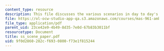 ```yaml
---
content_type: resource
description: This file discusses the various scenarios in day to day's life.
file: https://ol-ocw-studio-app-qa.s3.amazonaws.com/courses/mas-961-ambient-intelligence-spring-2005/9f0d2860282cf6930800f73e1f815244_ss_scene_paper.pdf
file_type: application/pdf
parent_uid: 23ce42e9-4b49-8d35-7e0d-67b83b3011bf
resourcetype: Document
title: ss_scene_paper.pdf
uid: 9f0d2860-282c-f693-0800-f73e1f815244
---
```

